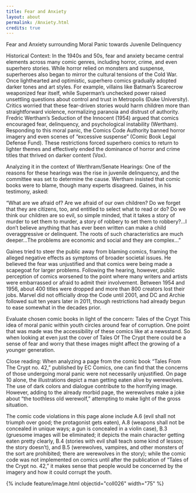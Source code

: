 ```yaml
---
title: Fear and Anxiety
layout: about
permalink: /Anxiety.html
credits: true
---
```

Fear and Anxiety surrounding Moral Panic towards Juvenile Delinquency

Historical Context:
In the 1940s and 50s, fear and anxiety became central elements across many comic genres, including horror, crime, and even superhero stories. While horror relied on monsters and suspense, superheroes also began to mirror the cultural tensions of the Cold War. Once lighthearted and optimistic, superhero comics gradually adopted darker tones and art styles. For example, villains like Batman’s Scarecrow weaponized fear itself, while Superman’s unchecked power raised unsettling questions about control and trust in Metropolis (Duke University). Critics worried that these fear-driven stories would harm children more than straightforward violence, normalizing paranoia and distrust of authority. Fredric Wertham’s Seduction of the Innocent (1954) argued that comics encouraged fear, delinquency, and psychological instability (Wertham). Responding to this moral panic, the Comics Code Authority banned horror imagery and even scenes of “excessive suspense” (Comic Book Legal Defense Fund). These restrictions forced superhero comics to return to lighter themes and effectively ended the dominance of horror and crime titles that thrived on darker content (Vox).

Analyzing it in the context of Werthram/Senate Hearings:
One of the reasons for these hearings was the rise in juvenile delinquency, and the committee was set to determine the cause. Wertham insisted that comic books were to blame, though many experts disagreed. Gaines, in his testimony, asked:

“What are we afraid of? Are we afraid of our own children? Do we forget that they are citizens, too, and entitled to select what to read or do? Do we think our children are so evil, so simple minded, that it takes a story of murder to set them to murder, a story of robbery to set them to robbery?…I don’t believe anything that has ever been written can make a child overaggressive or delinquent. The roots of such characteristics are much deeper…The problems are economic and social and they are complex…” 

Gaines tried to steer the public away from blaming comics, framing the alleged negative effects as symptoms of broader societal issues. He believed the fear was unjustified and that comics were being made a scapegoat for larger problems. Following the hearing, however, public perception of comics worsened to the point where many writers and artists were embarrassed or afraid to admit their involvement. Between 1954 and 1956, about 400 titles were dropped and more than 800 creators lost their jobs. Marvel did not officially drop the Code until 2001, and DC and Archie followed suit ten years later in 2011, though restrictions had already begun to ease somewhat in the decades prior. 

Evaluate chosen comic books in light of the concern:
Tales of the Crypt 
This idea of moral panic within youth circles around fear of corruption. One point that was made was the accessibility of these comics like at a newsstand. So when looking at even just the cover of Tales Of The Crypt there could be a sense of fear and worry that these images might affect the growing of a younger generation. 

Close reading:
When analyzing a page from the comic book “Tales From The Crypt no. 42,” published by EC Comics, one can find that the concerns of those undergoing moral panic were not necessarily unjustified. On page 10 alone, the illustrations depict a man getting eaten alive by werewolves. The use of dark colors and dialogue contribute to the horrifying image. However, adding to the already morbid page, the werewolves make a joke about “the toothless old werewolf,” attempting to make light of the gross situation. 

The comic code violations in this page alone include A.6 (evil shall not triumph over good; the protagonist gets eaten), A.8 (weapons shall not be concealed in unique ways; a gun is concealed in a violin case), B.3 (gruesome images will be eliminated; it depicts the main character getting eaten pretty clearly, B.4 (stories with evil shall teach some kind of lesson; the story doesn’t), and B.5 (werewolves, vampires, and other monsters of the sort are prohibited; there are werewolves in the story); while the comic code was not implemented on comics until after the publication of “Tales of the Crypt no. 42,” it makes sense that people would be concerned by the imagery and how it could corrupt the youth.

{% include feature/image.html objectid="coll026" width="75" %}
